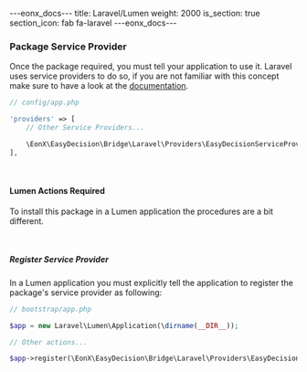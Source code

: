---eonx_docs---
title: Laravel/Lumen
weight: 2000
is_section: true
section_icon: fab fa-laravel
---eonx_docs---

### Package Service Provider

Once the package required, you must tell your application to use it. Laravel uses service providers to do so, if you are not familiar with this concept make sure to have a look at the [documentation][1].

```php
// config/app.php

'providers' => [
    // Other Service Providers...

    \EonX\EasyDecision\Bridge\Laravel\Providers\EasyDecisionServiceProvider::class,
],
```

<br>

#### Lumen Actions Required

To install this package in a Lumen application the procedures are a bit different.

<br>

##### Register Service Provider

In a Lumen application you must explicitly tell the application to register the package's service provider as following:

```php
// bootstrap/app.php

$app = new Laravel\Lumen\Application(\dirname(__DIR__));

// Other actions...

$app->register(\EonX\EasyDecision\Bridge\Laravel\Providers\EasyDecisionServiceProvider::class);
```

[1]: https://laravel.com/docs/5.8/providers
